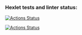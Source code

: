 ### Hexlet tests and linter status:

[![Actions Status](https://github.com/aydys/rails-project-lvl4/workflows/hexlet-check/badge.svg)](https://github.com/aydys/rails-project-lvl4/actions)

[![Actions Status](https://github.com/aydys/rails-project-lvl4/workflows/CI/badge.svg)](https://github.com/aydys/rails-project-lvl4/actions)
